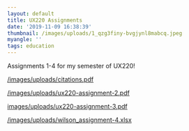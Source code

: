 ```yaml
---
layout: default
title: UX220 Assignments
date: '2019-11-09 16:38:39'
thumbnail: /images/uploads/1_qzg3finy-bvgjynl8mabcq.jpeg
myangle: ''
tags: education
---
```

Assignments 1-4 for my semester of UX220!

[/images/uploads/citations.pdf](/images/uploads/citations.pdf)

[/images/uploads/ux220-assignment-2.pdf](/images/uploads/ux220-assignment-2.pdf)

[images/uploads/ux220-assignment-3.pdf](images/uploads/ux220-assignment-3.pdf)

[/images/uploads/wilson_assignment-4.xlsx](/images/uploads/wilson_assignment-4.xlsx)
